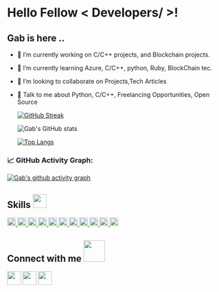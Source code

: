 
<h1> Hello Fellow < Developers/ >!
  </h1>
  
<h2> 
  <div size='40px'> Gab is here ..
  </div>
</h2>

- 🔭 I’m currently working on C/C++ projects, and Blockchain projects.

- 🌱 I’m currently learning Azure, C/C++, python, Ruby, BlockChain tec. 

- 👯 I’m looking to collaborate on Projects,Tech Articles 

- 💬 Talk to me about Python, C/C++, Freelancing Opportunities, Open Source 

  
  
  [![GitHub Streak](https://github-readme-streak-stats.herokuapp.com?user=gab-182&theme=gruvbox_duo&hide_border=true)](https://github.com/gab-182)  
  
  
  ![Gab's GitHub stats](https://github-readme-stats-sigma-five.vercel.app/api?username=gab-182&show_icons=true&theme=radical)
  
  [![Top Langs](https://github-readme-stats-sigma-five.vercel.app/api/top-langs/?username=gab-182&langs_count=9&show_icons=true&theme=radical&layout=compact)](https://github.com/gab-182/github-readme-stats)

  <!--   GitHub stats graph -->
### 📈 GitHub Activity Graph:
[![Gab's github activity graph](https://github-readme-activity-graph.cyclic.app/graph?username=gab-182&theme=github-compact)](https://github.com/gab-182/github-readme-activity-graph)


  
<h2> Skills <img src = "https://media2.giphy.com/media/QssGEmpkyEOhBCb7e1/giphy.gif?cid=ecf05e47a0n3gi1bfqntqmob8g9aid1oyj2wr3ds3mg700bl&rid=giphy.gif" width = 32px> </h2>
<a href= https://github.com/Gab182?tab=repositories&q=&type=&language=python&sort= > <img width ='20px' src ='https://raw.githubusercontent.com/rahulbanerjee26/githubAboutMeGenerator/main/icons/python.svg'> </a>
<a href= https://github.com/Gab182?tab=repositories&q=&type=&language=c&sort= > <img width ='20px' src ='https://raw.githubusercontent.com/rahulbanerjee26/githubAboutMeGenerator/main/icons/c.svg'> </a>
<a href= https://github.com/Gab182?tab=repositories&q=&type=&language=cpp&sort= > <img width ='20px' src ='https://raw.githubusercontent.com/rahulbanerjee26/githubAboutMeGenerator/main/icons/cpp.svg'> </a>
<a href= https://github.com/Gab182?tab=repositories&q=&type=&language=sqlite&sort= > <img width ='20px' src ='https://raw.githubusercontent.com/rahulbanerjee26/githubAboutMeGenerator/main/icons/sqlite.svg'> </a>
<a href= https://github.com/Gab182?tab=repositories&q=&type=&language=java&sort= > <img width ='20px' src ='https://raw.githubusercontent.com/rahulbanerjee26/githubAboutMeGenerator/main/icons/java.svg'> </a>
<a href= https://github.com/Gab182?tab=repositories&q=&type=&language=bash&sort= > <img width ='20px' src ='https://raw.githubusercontent.com/rahulbanerjee26/githubAboutMeGenerator/main/icons/bash.svg'> </a>
<a href= https://github.com/Gab182?tab=repositories&q=&type=&language=mysql&sort= > <img width ='20px' src ='https://raw.githubusercontent.com/rahulbanerjee26/githubAboutMeGenerator/main/icons/mysql.svg'> </a>
<a href= https://github.com/Gab182?tab=repositories&q=&type=&language=photoshop&sort= > <img width ='20px' src ='https://raw.githubusercontent.com/rahulbanerjee26/githubAboutMeGenerator/main/icons/photoshop.svg'> </a>
<a href= https://github.com/Gab182?tab=repositories&q=&type=&language=illustrator&sort= > <img width ='20px' src ='https://raw.githubusercontent.com/rahulbanerjee26/githubAboutMeGenerator/main/icons/illustrator.svg'> </a>
<a href= https://github.com/Gab182?tab=repositories&q=&type=&language=stack-overflow&sort= > <img width ='20px' src ='https://raw.githubusercontent.com/rahulbanerjee26/githubAboutMeGenerator/main/icons/stack-overflow.svg'> </a>
<a href= https://github.com/Gab182?tab=repositories&q=&type=&language=sketch&sort= > <img width ='20px' src ='https://raw.githubusercontent.com/rahulbanerjee26/githubAboutMeGenerator/main/icons/sketch.svg'> </a>

<h2> Connect with me <img src='https://raw.githubusercontent.com/ShahriarShafin/ShahriarShafin/main/Assets/handshake.gif' width="50px"> </h2>
<a href = 'https://www.linkedin.com/in/Ghaiath Abdoush'> <img width = '32px' align= 'center' src="https://raw.githubusercontent.com/rahulbanerjee26/githubAboutMeGenerator/main/icons/linked-in-alt.svg"/></a> 
<a href = 'https://www.twitter.com/Gab__182'> <img width = '32px' align= 'center' src="https://raw.githubusercontent.com/rahulbanerjee26/githubAboutMeGenerator/main/icons/twitter.svg"/></a> 
<a href = 'https://www.github.com/Gab182'> <img width = '32px' align= 'center' src="https://raw.githubusercontent.com/rahulbanerjee26/githubAboutMeGenerator/main/icons/github.svg"/></a> 



<br>
